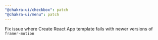 ```yaml
---
"@chakra-ui/checkbox": patch
"@chakra-ui/menu": patch
---
```


Fix issue where Create React App template fails with newer versions of
`framer-motion`
